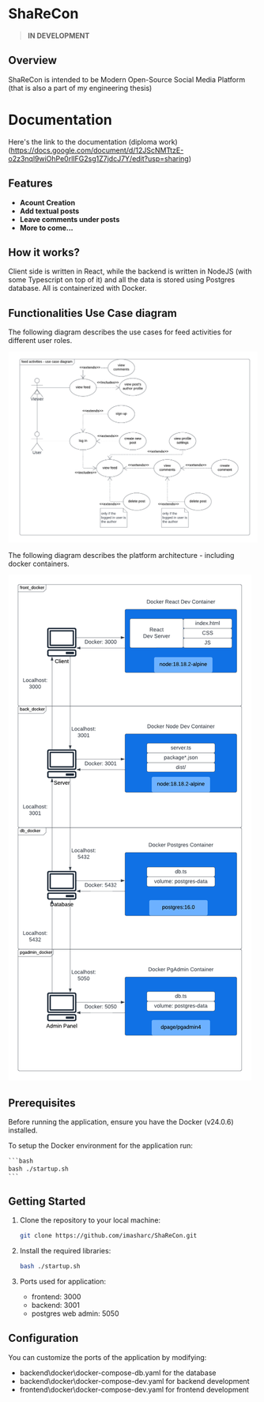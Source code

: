 # ShaReCon

> **IN DEVELOPMENT**

## Overview

ShaReCon is intended to be Modern Open-Source Social Media Platform (that is also a part of my engineering thesis)

# Documentation

Here's the link to the documentation (diploma work)(https://docs.google.com/document/d/12JScNMTtzE-o2z3nql9wiOhPe0rlIFG2sg1Z7jdcJ7Y/edit?usp=sharing)

## Features

- **Acount Creation**
- **Add textual posts**
- **Leave comments under posts**
- **More to come...**

## How it works?

Client side is written in React, while the backend is written in NodeJS (with some Typescript on top of it) and all the data is stored using Postgres database.
All is containerized with Docker.

## Functionalities Use Case diagram

The following diagram describes the use cases for feed activities for different user roles.

![feed activities - use case diagram](doc/feed%20activities%20-%20use%20case%20diagram.png)

The following diagram describes the platform architecture - including docker containers.

![platform architecture](doc/platform%20architecture.png)

## Prerequisites

Before running the application, ensure you have the Docker (v24.0.6) installed.

To setup the Docker environment for the application run:

    ```bash
    bash ./startup.sh
    ```

## Getting Started

1. Clone the repository to your local machine:

   ```bash
   git clone https://github.com/imasharc/ShaReCon.git
   ```

2. Install the required libraries:

   ```bash
   bash ./startup.sh
   ```

3. Ports used for application:
   - frontend: 3000
   - backend: 3001
   - postgres web admin: 5050

## Configuration

You can customize the ports of the application by modifying:

- backend\docker\docker-compose-db.yaml for the database
- backend\docker\docker-compose-dev.yaml for backend development
- frontend\docker\docker-compose-dev.yaml for frontend development
